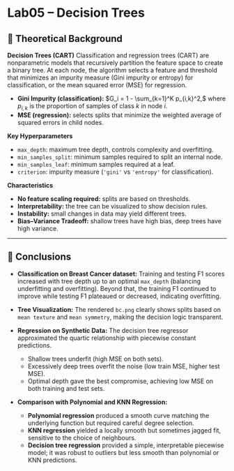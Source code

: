 # Lab05 – Decision Trees

## 🧠 Theoretical Background

**Decision Trees (CART)**
Classification and regression trees (CART) are nonparametric models that recursively partition the feature space to create a binary tree. At each node, the algorithm selects a feature and threshold that minimizes an impurity measure (Gini impurity or entropy) for classification, or the mean squared error (MSE) for regression.

* **Gini Impurity (classification):**
  $G_i = 1 - \sum_{k=1}^K p_{i,k}^2,$
  where $p_{i,k}$ is the proportion of samples of class $k$ in node $i$.
* **MSE (regression):** selects splits that minimize the weighted average of squared errors in child nodes.

**Key Hyperparameters**

* `max_depth`: maximum tree depth, controls complexity and overfitting.
* `min_samples_split`: minimum samples required to split an internal node.
* `min_samples_leaf`: minimum samples required at a leaf.
* `criterion`: impurity measure (`'gini'` vs `'entropy'` for classification).

**Characteristics**

* **No feature scaling required:** splits are based on thresholds.
* **Interpretability:** the tree can be visualized to show decision rules.
* **Instability:** small changes in data may yield different trees.
* **Bias–Variance Tradeoff:** shallow trees have high bias, deep trees have high variance.

---

## 📝 Conclusions

* **Classification on Breast Cancer dataset:**
  Training and testing F1 scores increased with tree depth up to an optimal `max_depth` (balancing underfitting and overfitting). Beyond that, the training F1 continued to improve while testing F1 plateaued or decreased, indicating overfitting.

* **Tree Visualization:**
  The rendered `bc.png` clearly shows splits based on `mean texture` and `mean symmetry`, making the decision logic transparent.

* **Regression on Synthetic Data:**
  The decision tree regressor approximated the quartic relationship with piecewise constant predictions.

  * Shallow trees underfit (high MSE on both sets).
  * Excessively deep trees overfit the noise (low train MSE, higher test MSE).
  * Optimal depth gave the best compromise, achieving low MSE on both training and test sets.

* **Comparison with Polynomial and KNN Regression:**

  * **Polynomial regression** produced a smooth curve matching the underlying function but required careful degree selection.
  * **KNN regression** yielded a locally smooth but sometimes jagged fit, sensitive to the choice of neighbours.
  * **Decision tree regression** provided a simple, interpretable piecewise model; it was robust to outliers but less smooth than polynomial or KNN predictions.
